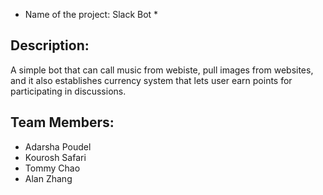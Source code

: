 * Name of the project: Slack Bot *

## Description: 

A simple bot that can call music from webiste, pull images from websites, and it also establishes
currency system that lets user earn points for participating in discussions. 

## Team Members:
* Adarsha Poudel
* Kourosh Safari
* Tommy Chao
* Alan Zhang
